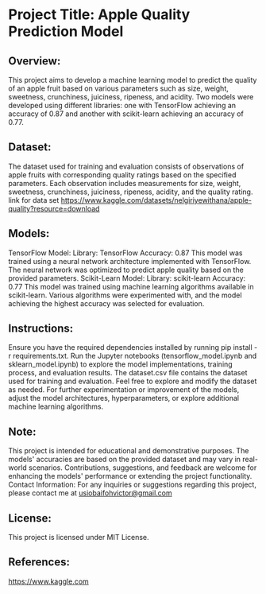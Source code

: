 # Project Title: Apple Quality Prediction Model

## Overview:
This project aims to develop a machine learning model to predict the quality of an apple fruit based on various parameters such as size, weight, sweetness, crunchiness, juiciness, ripeness, and acidity. Two models were developed using different libraries: one with TensorFlow achieving an accuracy of 0.87 and another with scikit-learn achieving an accuracy of 0.77.

## Dataset:
The dataset used for training and evaluation consists of observations of apple fruits with corresponding quality ratings based on the specified parameters. Each observation includes measurements for size, weight, sweetness, crunchiness, juiciness, ripeness, acidity, and the quality rating.
link for data set  https://www.kaggle.com/datasets/nelgiriyewithana/apple-quality?resource=download

## Models:
TensorFlow Model:
Library: TensorFlow
Accuracy: 0.87
This model was trained using a neural network architecture implemented with TensorFlow. The neural network was optimized to predict apple quality based on the provided parameters.
Scikit-Learn Model:
Library: scikit-learn
Accuracy: 0.77
This model was trained using machine learning algorithms available in scikit-learn. Various algorithms were experimented with, and the model achieving the highest accuracy was selected for evaluation.

## Instructions:
Ensure you have the required dependencies installed by running pip install -r requirements.txt.
Run the Jupyter notebooks (tensorflow_model.ipynb and sklearn_model.ipynb) to explore the model implementations, training process, and evaluation results.
The dataset.csv file contains the dataset used for training and evaluation. Feel free to explore and modify the dataset as needed.
For further experimentation or improvement of the models, adjust the model architectures, hyperparameters, or explore additional machine learning algorithms.

## Note:
This project is intended for educational and demonstrative purposes. The models' accuracies are based on the provided dataset and may vary in real-world scenarios.
Contributions, suggestions, and feedback are welcome for enhancing the models' performance or extending the project functionality.
Contact Information:
For any inquiries or suggestions regarding this project, please contact me at usiobaifohvictor@gmail.com

## License:
This project is licensed under  MIT License.

## References:
https://www.kaggle.com
